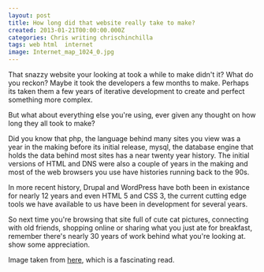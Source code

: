 ```yaml
---
layout: post
title: How long did that website really take to make?
created: 2013-01-21T00:00:00.000Z
categories: Chris writing chrischinchilla
tags: web html  internet
image: Internet_map_1024_0.jpg
---
```


That snazzy website your looking at took a while to make didn't it? What do you reckon? Maybe it took the developers a few months to make. Perhaps its taken them a few years of iterative development to create and perfect something more complex.

But what about everything else you're using, ever given any thought on how long they all took to make?

Did you know that php, the language behind many sites you view was a year in the making before its initial release, mysql, the database engine that holds the data behind most sites has a near twenty year history. The initial versions of HTML and DNS were also a couple of years in the making and most of the web browsers you use have histories running back to the 90s.

In more recent history, Drupal and WordPress have both been in existance for nearly 12 years and even HTML 5 and CSS 3, the current cutting edge tools we have available to us have been in development for several years.

So next time you're browsing that site full of cute cat pictures, connecting with old friends, shopping online or sharing what you just ate for breakfast, remember there's nearly 30 years of work behind what you're looking at. show some appreciation.

Image taken from <a href="http://en.wikipedia.org/wiki/History_of_the_Internet" target="_blank">here</a>, which is a fascinating read.
